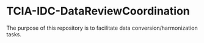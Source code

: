 # TCIA-IDC-DataReviewCoordination

The purpose of this repository is to facilitate data conversion/harmonization tasks.
